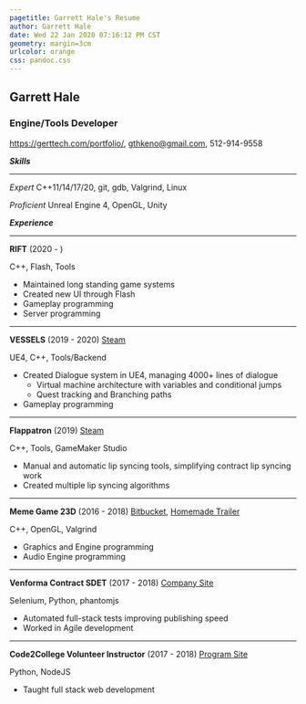 ```yaml
---
pagetitle: Garrett Hale's Resume
author: Garrett Hale
date: Wed 22 Jan 2020 07:16:12 PM CST
geometry: margin=3cm
urlcolor: orange
css: pandoc.css
---
```


## Garrett Hale

### Engine/Tools Developer

<https://gerttech.com/portfolio/>, <gthkeno@gmail.com>, 512-914-9558

**_Skills_**

---

_Expert_ C++11/14/17/20, git, gdb, Valgrind, Linux

_Proficient_ Unreal Engine 4, OpenGL, Unity

**_Experience_**

---

**RIFT** (2020 - )

C++, Flash, Tools

- Maintained long standing game systems
- Created new UI through Flash
- Gameplay programming
- Server programming

---

**VESSELS** (2019 - 2020) [Steam](https://store.steampowered.com/app/1371330/Vessels/)

UE4, C++, Tools/Backend
<!--- [steam or itch page here](https://example.com)-->

- Created Dialogue system in UE4, managing 4000+ lines of dialogue
  - Virtual machine architecture with variables and conditional jumps
  - Quest tracking and Branching paths
- Gameplay programming

---

**Flappatron** (2019) [Steam](https://store.steampowered.com/app/1009750/Flappatron/)

C++, Tools, GameMaker Studio

- Manual and automatic lip syncing tools, simplifying contract lip syncing work
- Created multiple lip syncing algorithms

---

**Meme Game 23D** (2016 - 2018) [Bitbucket](https://bitbucket.org/Gertkeno/meme-game-23d),
[Homemade Trailer](https://youtu.be/p9rINCeBq4s)

C++, OpenGL, Valgrind

- Graphics and Engine programming
- Audio Engine programming

---

**Venforma Contract SDET** (2017 - 2018) [Company Site](http://www.venforma.com/)

Selenium, Python, phantomjs

- Automated full-stack tests improving publishing speed
- Worked in Agile development

---

**Code2College Volunteer Instructor** (2017 - 2018) [Program Site](https://code2college.org/)

Python, NodeJS

- Taught full stack web development

<!-- maybe include networking experience -->

<!-- vim: set spell: -->
<!-- vim: set cc=80: -->

